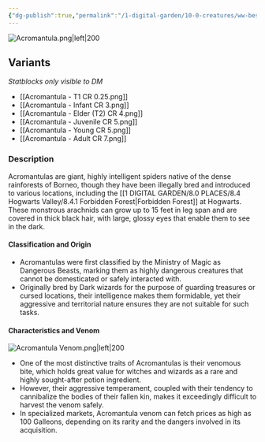 ```yaml
---
{"dg-publish":true,"permalink":"/1-digital-garden/10-0-creatures/ww-bestiary/acromantula/","tags":["creature","#beast"]}
---
```


![Acromantula.png|left|200](/img/user/1%20DIGITAL%20GARDEN/10.0%20CREATURES/(Attachments)/WW%20Bestiary/Acromantula.png)

## Variants
*Statblocks only visible to DM*
- [[Acromantula - T1 CR 0.25.png]]
- [[Acromantula - Infant CR 3.png]]
- [[Acromantula - Elder (T2) CR 4.png]]
- [[Acromantula - Juvenile CR 5.png]]
- [[Acromantula - Young CR 5.png]]
- [[Acromantula - Adult CR 7.png]]

### Description

Acromantulas are giant, highly intelligent spiders native of the dense rainforests of Borneo, though they have been illegally bred and introduced to various locations, including the [[1 DIGITAL GARDEN/8.0 PLACES/8.4 Hogwarts Valley/8.4.1 Forbidden Forest\|Forbidden Forest]] at Hogwarts. These monstrous arachnids can grow up to 15 feet in leg span and are covered in thick black hair, with large, glossy eyes that enable them to see in the dark.

#### Classification and Origin

* Acromantulas were first classified by the Ministry of Magic as Dangerous Beasts, marking them as highly dangerous creatures that cannot be domesticated or safely interacted with.
* Originally bred by Dark wizards for the purpose of guarding treasures or cursed locations, their intelligence makes them formidable, yet their aggressive and territorial nature ensures they are not suitable for such tasks.

#### Characteristics and Venom

![Acromantula Venom.png|left|200](/img/user/1%20DIGITAL%20GARDEN/10.0%20CREATURES/(Attachments)/WW%20Bestiary/Acromantula%20Venom.png)

* One of the most distinctive traits of Acromantulas is their venomous bite, which holds great value for witches and wizards as a rare and highly sought-after potion ingredient.
* However, their aggressive temperament, coupled with their tendency to cannibalize the bodies of their fallen kin, makes it exceedingly difficult to harvest the venom safely.
* In specialized markets, Acromantula venom can fetch prices as high as 100 Galleons, depending on its rarity and the dangers involved in its acquisition.